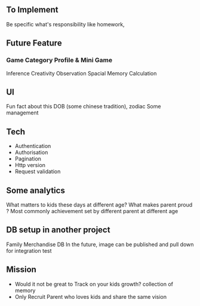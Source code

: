 ## To Implement

Be specific what's responsibility like homework,

## Future Feature

### Game Category Profile & Mini Game

Inference
Creativity
Observation
Spacial
Memory
Calculation

## UI

Fun fact about this DOB (some chinese tradition), zodiac
Some management

## Tech

- Authentication
- Authorisation
- Pagination
- Http version 
- Request validation

## Some analytics

What matters to kids these days at different age?
What makes parent proud ? Most commonly achievement set by different parent at different age

## DB setup in another project

Family Merchandise DB
In the future, image can be published and pull down for integration test

## Mission

- Would it not be great to Track on your kids growth? collection of memory
- Only Recruit Parent who loves kids and share the same vision